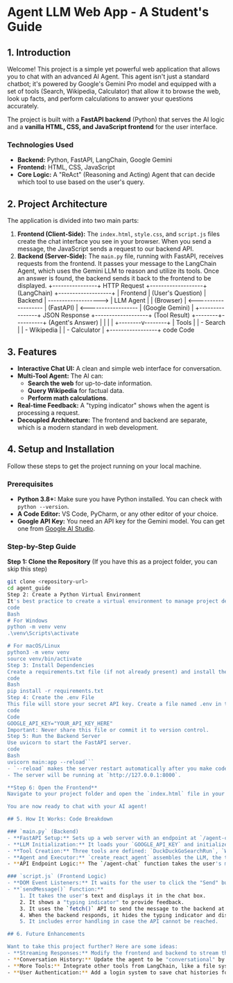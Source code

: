 # Agent LLM Web App - A Student's Guide

## 1. Introduction

Welcome! This project is a simple yet powerful web application that allows you to chat with an advanced AI Agent. This agent isn't just a standard chatbot; it's powered by Google's Gemini Pro model and equipped with a set of tools (Search, Wikipedia, Calculator) that allow it to browse the web, look up facts, and perform calculations to answer your questions accurately.

The project is built with a **FastAPI backend** (Python) that serves the AI logic and a **vanilla HTML, CSS, and JavaScript frontend** for the user interface.

### Technologies Used
- **Backend:** Python, FastAPI, LangChain, Google Gemini
- **Frontend:** HTML, CSS, JavaScript
- **Core Logic:** A "ReAct" (Reasoning and Acting) Agent that can decide which tool to use based on the user's query.

## 2. Project Architecture

The application is divided into two main parts:

1.  **Frontend (Client-Side):** The `index.html`, `style.css`, and `script.js` files create the chat interface you see in your browser. When you send a message, the JavaScript sends a request to our backend API.
2.  **Backend (Server-Side):** The `main.py` file, running with FastAPI, receives requests from the frontend. It passes your message to the LangChain Agent, which uses the Gemini LLM to reason and utilize its tools. Once an answer is found, the backend sends it back to the frontend to be displayed.
+----------------+ HTTP Request +-------------------+ (LangChain) +-------------------+
| Frontend | (User's Question) | Backend | -------------------> | LLM Agent |
| (Browser) | <------------------- | (FastAPI) | <------------------ | (Google Gemini) |
+----------------+ JSON Response +-------------------+ (Tool Result) +--------+----------+
(Agent's Answer) | |
| |
+--------v--------+
| Tools |
| - Search |
| - Wikipedia |
| - Calculator |
+-----------------+
code
Code
## 3. Features

- **Interactive Chat UI:** A clean and simple web interface for conversation.
- **Multi-Tool Agent:** The AI can:
    - **Search the web** for up-to-date information.
    - **Query Wikipedia** for factual data.
    - **Perform math calculations**.
- **Real-time Feedback:** A "typing indicator" shows when the agent is processing a request.
- **Decoupled Architecture:** The frontend and backend are separate, which is a modern standard in web development.

## 4. Setup and Installation

Follow these steps to get the project running on your local machine.

### Prerequisites

- **Python 3.8+:** Make sure you have Python installed. You can check with `python --version`.
- **A Code Editor:** VS Code, PyCharm, or any other editor of your choice.
- **Google API Key:** You need an API key for the Gemini model. You can get one from [Google AI Studio](https://aistudio.google.com/app/apikey).

### Step-by-Step Guide

**Step 1: Clone the Repository**
(If you have this as a project folder, you can skip this step)
```bash
git clone <repository-url>
cd agent_guide
Step 2: Create a Python Virtual Environment
It's best practice to create a virtual environment to manage project dependencies.
code
Bash
# For Windows
python -m venv venv
.\venv\Scripts\activate

# For macOS/Linux
python3 -m venv venv
source venv/bin/activate
Step 3: Install Dependencies
Create a requirements.txt file (if not already present) and install the packages.
code
Bash
pip install -r requirements.txt
Step 4: Create the .env File
This file will store your secret API key. Create a file named .env in the root of your project directory and add your Google API key to it.
code
Code
GOOGLE_API_KEY="YOUR_API_KEY_HERE"
Important: Never share this file or commit it to version control.
Step 5: Run the Backend Server
Use uvicorn to start the FastAPI server.
code
Bash
uvicorn main:app --reload```
- `--reload` makes the server restart automatically after you make code changes.
- The server will be running at `http://127.0.0.1:8000`.

**Step 6: Open the Frontend**
Navigate to your project folder and open the `index.html` file in your web browser. You can usually do this by simply double-clicking the file.

You are now ready to chat with your AI agent!

## 5. How It Works: Code Breakdown

### `main.py` (Backend)
- **FastAPI Setup:** Sets up a web server with an endpoint at `/agent-chat` that accepts POST requests.
- **LLM Initialization:** It loads your `GOOGLE_API_KEY` and initializes the `ChatGoogleGenerativeAI` model.
- **Tool Creation:** Three tools are defined: `DuckDuckGoSearchRun`, `WikipediaQueryRun`, and `LLMMathChain`. Each is wrapped in a `Tool` object with a name and a description. The description is crucial, as it tells the agent *when* to use the tool.
- **Agent and Executor:** `create_react_agent` assembles the LLM, the tools, and a prompt template. The `AgentExecutor` is the runtime that actually executes the agent's decisions (e.g., "Use the Calculator tool with the input '5+5'").
- **API Endpoint Logic:** The `/agent-chat` function takes the user's message, passes it to the `agent_executor.invoke`, and returns the final `output` as a JSON response.

### `script.js` (Frontend Logic)
- **DOM Event Listeners:** It waits for the user to click the "Send" button or press "Enter".
- **`sendMessage()` Function:**
    1. It takes the user's text and displays it in the chat box.
    2. It shows a "typing indicator" to provide feedback.
    3. It uses the `fetch()` API to send the message to the backend at `http://127.0.0.1:8000/agent-chat`.
    4. When the backend responds, it hides the typing indicator and displays the bot's message in the chat.
    5. It includes error handling in case the API cannot be reached.

## 6. Future Enhancements

Want to take this project further? Here are some ideas:
- **Streaming Responses:** Modify the frontend and backend to stream the agent's thought process and final answer token-by-token, making it feel more responsive.
- **Conversation History:** Update the agent to be "conversational" by passing the chat history along with the new question, allowing it to remember context.
- **More Tools:** Integrate other tools from LangChain, like a file system tool to read local files or a Python REPL tool to execute code.
- **User Authentication:** Add a login system to save chat histories for different users.